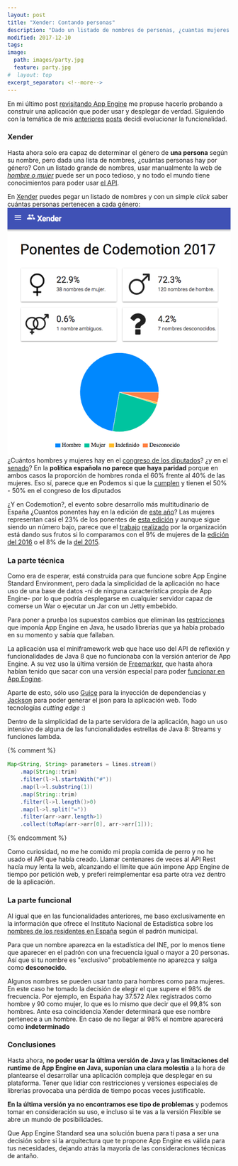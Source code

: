 ```yaml
---
layout: post
title: "Xender: Contando personas"
description: "Dado un listado de nombres de personas, ¿cuantas mujeres u hombres hay? Xender te ayuda a contarlos."
modified: 2017-12-10
tags: 
image:
  path: images/party.jpg
  feature: party.jpg
#  layout: top
excerpt_separator: <!--more-->
---
```

En mi último post [revisitando App Engine](/revisitando-google-app-engine/) me propuse hacerlo probando a construir una aplicación que poder usar y desplegar de verdad. Siguiendo con la temática de mis [anteriores](/mujeres-y-hombres-y-serverless/) [posts](/hosting-estatico-en-firebase/) decidí evolucionar la funcionalidad.<!--more-->

### Xender

Hasta ahora solo era capaz de determinar el género de **una persona** según su nombre, pero dada una lista de nombres, ¿cuántas personas hay por género? Con un listado grande de nombres, usar manualmente la web de [*hombre o mujer*](https://hombre-o-mujer.jerolba.com) puede ser un poco tedioso, y no todo el mundo tiene conocimientos para poder usar [el API](https://hombre-o-mujer.jerolba.com/#slide=2).

<!--more-->
En [Xender](http://xender.jerolba.com/) puedes pegar un listado de nombres y con un simple *click* saber cuántas personas pertenecen a cada género:
<a href="http://xender.jerolba.com/" target="_blank"><img src="/images/snapshot-xender.png" class="mfp-img"/></a>
¿Cuántos hombres y mujeres hay en el [congreso de los diputados](http://xender.jerolba.com/contar/diputados)?
¿y en el [senado](http://xender.jerolba.com/contar/senadores)? En la **política española no parece que haya paridad** porque en ambos casos la proporción de hombres ronda el 60% frente al 40% de las mujeres. Eso sí, parece que en Podemos si que la [cumplen](http://xender.jerolba.com/contar/diputados-podemos) y tienen el 50% - 50% en el congreso de los diputados

¿Y en Codemotion?, el evento sobre desarrollo más multitudinario de España ¿Cuantos ponentes hay en la edición de [este año](https://2017.codemotion.es/agenda.html)?
Las mujeres representan casi el 23% de los ponentes de [esta edición](http://xender.jerolba.com/contar/ponentes-codemotion-2017) y aunque sigue siendo un número bajo, parece que el [trabajo](http://blog.codemotion.es/you-look-like-an-engineer/) [realizado](http://blog.codemotion.es/bienvenido-tech-shessions-2/) por la organización está dando sus frutos si lo comparamos con el 9% de mujeres de la [edición del 2016](http://xender.jerolba.com/contar/ponentes-codemotion-2016) o el 8% de la [del 2015](http://xender.jerolba.com/contar/ponentes-codemotion-2015).

### La parte técnica

Como era de esperar, está construida para que funcione sobre App Engine Standard Environment, pero dada la simplicidad de la aplicación no hace uso de una base de datos -ni de ninguna característica propia de App Engine- por lo que podría desplegarse en cualquier servidor capaz de comerse un War o ejecutar un Jar con un Jetty embebido.

Para poner a prueba los supuestos cambios que eliminan las [restricciones](https://cloudplatform.googleblog.com/2017/06/Google-App-Engine-standard-now-supports-Java-8.html) que imponía App Engine en Java, he usado librerías que ya había probado en su momento y sabía que fallaban.

La aplicación usa el miniframework web que hace uso del API de reflexión y funcionalidades de Java 8 que no funcionaba con la versión anterior de App Engine. A su vez uso la última versión de [Freemarker](http://freemarker.org/), que hasta ahora habían tenido que sacar con una versión especial para poder [funcionar en App Engine](https://issuetracker.google.com/u/1/issues/35886701?pli=1).

Aparte de esto, sólo uso [Guice](https://github.com/google/guice) para la inyección de dependencias y [Jackson](https://github.com/FasterXML/jackson) para poder generar el json para la aplicación web. Todo tecnologías *cutting edge* :)

Dentro de la simplicidad de la parte servidora de la aplicación, hago un uso intensivo de alguna de las funcionalidades estrellas de Java 8: Streams y funciones lambda.

{% comment %}
```java
Map<String, String> parameters = lines.stream()
    .map(String::trim)
    .filter(l->l.startsWith("#"))
    .map(l->l.substring(1))
    .map(String::trim)
    .filter(l->l.length()>0)
    .map(l->l.split("="))
    .filter(arr->arr.length>1)
    .collect(toMap(arr->arr[0], arr->arr[1]));
```
{% endcomment %}

Como curiosidad, no me he comido mi propia comida de perro y no he usado el API que había creado. Llamar centenares de veces al API Rest hacía muy lenta la web, alcanzando el límite que aún impone App Engine de tiempo por petición web, y preferí reimplementar esa parte otra vez dentro de la aplicación.

### La parte funcional

Al igual que en las funcionalidades anteriores, me baso exclusivamente en la información que ofrece el Instituto Nacional de Estadística sobre los [nombres de los residentes en España](http://www.ine.es/dyngs/INEbase/es/operacion.htm?c=Estadistica_C&cid=1254736177009&menu=resultados&secc=1254736195454&idp=1254734710990)  según el padrón municipal.

Para que un nombre aparezca en la estadística del INE, por lo menos tiene que aparecer en el padrón con una frecuencia igual o mayor a 20 personas. Así que si tu nombre es "exclusivo" probablemente no aparezca y salga como **desconocido**.

Algunos nombres se pueden usar tanto para hombres como para mujeres. En este caso he tomado la decisión de elegir el que supere el 98% de frecuencia. Por ejemplo, en España hay 37.572 Alex registrados como hombre y 90 como mujer, lo que es lo mismo que decir que el 99,8% son hombres. Ante esa coincidencia Xender determinará que ese nombre pertenece a un hombre. En caso de no llegar al 98% el nombre aparecerá como **indeterminado**

### Conclusiones
Hasta ahora, **no poder usar la última versión de Java y las limitaciones del runtime de App Engine en Java, suponían una clara molestia** a la hora de plantearse el desarrollar una aplicación compleja que desplegar en su plataforma. Tener que lidiar con restricciones y versiones especiales de librerías provocaba una pérdida de tiempo pocas veces justificable.

**En la última versión ya no encontramos ese tipo de problemas** y podemos tomar en consideración su uso, e incluso si te vas a la versión Flexible se abre un mundo de posibilidades.

Que App Engine Standard sea una solución buena para tí pasa a ser una decisión sobre si la arquitectura que te propone App Engine es válida para tus necesidades, dejando atrás la mayoría de las consideraciones técnicas de antaño.